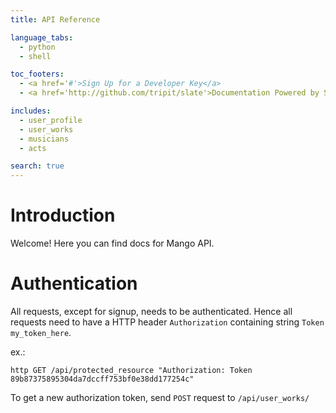 ```yaml
---
title: API Reference

language_tabs:
  - python
  - shell

toc_footers:
  - <a href='#'>Sign Up for a Developer Key</a>
  - <a href='http://github.com/tripit/slate'>Documentation Powered by Slate</a>

includes:
  - user_profile
  - user_works
  - musicians
  - acts

search: true
---
```


# Introduction

Welcome! Here you can find docs for Mango API.

# Authentication

All requests, except for signup, needs to be authenticated. Hence all requests need to have a HTTP header `Authorization` containing string `Token my_token_here`.

ex.:

    http GET /api/protected_resource "Authorization: Token 89b87375895304da7dccff753bf0e38dd177254c"

To get a new authorization token, send `POST` request to `/api/user_works/`